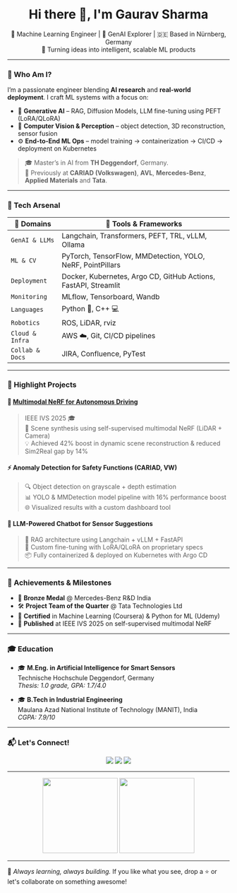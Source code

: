 <!-- Profile README for Gaurav Sharma -->

<h1 align="center">Hi there 👋, I'm Gaurav Sharma</h1>

<p align="center">
  🧠 Machine Learning Engineer | 🤖 GenAI Explorer | 🇩🇪 Based in Nürnberg, Germany  
  <br>
  🚀 Turning ideas into intelligent, scalable ML products
</p>

---

### 🧭 Who Am I?

I’m a passionate engineer blending **AI research** and **real-world deployment**. I craft ML systems with a focus on:

- 🧬 **Generative AI** – RAG, Diffusion Models, LLM fine-tuning using PEFT (LoRA/QLoRA)
- 🔭 **Computer Vision & Perception** – object detection, 3D reconstruction, sensor fusion  
- ⚙️ **End-to-End ML Ops** – model training → containerization → CI/CD → deployment on Kubernetes  

> 🎓 Master’s in AI from **TH Deggendorf**, Germany.  
> 🧪 Previously at **CARIAD (Volkswagen)**, **AVL**, **Mercedes-Benz**, **Applied Materials** and **Tata**.

---

### 🚀 Tech Arsenal

| 🚀 Domains         | 🧰 Tools & Frameworks |
|--------------------|----------------------|
| `GenAI & LLMs`     | Langchain, Transformers, PEFT, TRL, vLLM, Ollama |
| `ML & CV`          | PyTorch, TensorFlow, MMDetection, YOLO, NeRF, PointPillars |
| `Deployment`       | Docker, Kubernetes, Argo CD, GitHub Actions, FastAPI, Streamlit |
| `Monitoring`       | MLflow, Tensorboard, Wandb |
| `Languages`        | Python 🐍, C++ 💻 |
| `Robotics`         | ROS, LiDAR, rviz |
| `Cloud & Infra`    | AWS ☁️, Git, CI/CD pipelines |
| `Collab & Docs`    | JIRA, Confluence, PyTest |

---

### 🌟 Highlight Projects

#### 🧠 [Multimodal NeRF for Autonomous Driving](https://gaurav00700.github.io/ProjectPage-Selfsupervised-NVSF/)
> IEEE IVS 2025 🎓  
> 🔧 Scene synthesis using self-supervised multimodal NeRF (LiDAR + Camera)  
> 💡 Achieved 42% boost in dynamic scene reconstruction & reduced Sim2Real gap by 14%

#### ⚡ Anomaly Detection for Safety Functions (CARIAD, VW)
> 🔍 Object detection on grayscale + depth estimation  
> 📊 YOLO & MMDetection model pipeline with 16% performance boost  
> 🌐 Visualized results with a custom dashboard tool

#### 🤖 LLM-Powered Chatbot for Sensor Suggestions
> 📘 RAG architecture using Langchain + vLLM + FastAPI  
> 🎯 Custom fine-tuning with LoRA/QLoRA on proprietary specs  
> 📦 Fully containerized & deployed on Kubernetes with Argo CD

---

### 🏅 Achievements & Milestones

- 🥉 **Bronze Medal** @ Mercedes-Benz R&D India  
- 🛠️ **Project Team of the Quarter** @ Tata Technologies Ltd  
- 📜 **Certified** in Machine Learning (Coursera) & Python for ML (Udemy)  
- 📖 **Published** at IEEE IVS 2025 on self-supervised multimodal NeRF

---

### 🎓 Education

- 🎓 **M.Eng. in Artificial Intelligence for Smart Sensors**  
  Technische Hochschule Deggendorf, Germany  
  *Thesis: 1.0 grade, GPA: 1.7/4.0*

- 🎓 **B.Tech in Industrial Engineering**  
  Maulana Azad National Institute of Technology (MANIT), India  
  *CGPA: 7.9/10*

---

### 📬 Let's Connect!

<p align="center">
  <a href="mailto:gauravsharma0509@gmail.com"><img src="https://img.shields.io/badge/Email-D14836?style=flat&logo=gmail&logoColor=white"/></a>
  <a href="https://www.linkedin.com/in/gs0509"><img src="https://img.shields.io/badge/LinkedIn-0077B5?style=flat&logo=linkedin&logoColor=white"/></a>
  <a href="https://github.com/gaurav00700"><img src="https://img.shields.io/badge/GitHub-100000?style=flat&logo=github&logoColor=white"/></a>
</p>

---

<p align="center">
  <img src="https://github-readme-stats.vercel.app/api?username=gaurav00700&show_icons=true&theme=react" height="170" />
  <img src="https://github-readme-stats.vercel.app/api/top-langs/?username=gaurav00700&layout=compact&theme=react" height="170" />
</p>

---

🌱 *Always learning, always building.* If you like what you see, drop a ⭐ or let's collaborate on something awesome!
